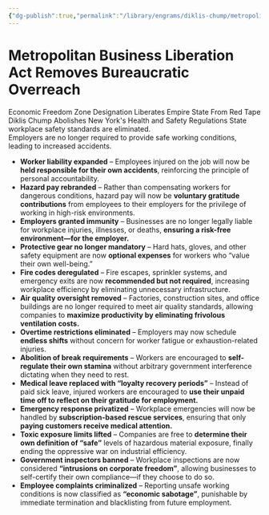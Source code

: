 ```yaml
---
{"dg-publish":true,"permalink":"/library/engrams/diklis-chump/metropolitan-business-liberation-act-removes-bureaucratic-overreach/","tags":["DC/Blue-States","DC/AS2"]}
---
```


# Metropolitan Business Liberation Act Removes Bureaucratic Overreach
Economic Freedom Zone Designation Liberates Empire State From Red Tape
Diklis Chump Abolishes New York's Health and Safety Regulations
State workplace safety standards are eliminated.  
Employers are no longer required to provide safe working conditions, leading to increased accidents.
- **Worker liability expanded** – Employees injured on the job will now be **held responsible for their own accidents**, reinforcing the principle of personal accountability.
- **Hazard pay rebranded** – Rather than compensating workers for dangerous conditions, hazard pay will now be **voluntary gratitude contributions** from employees to their employers for the privilege of working in high-risk environments.
- **Employers granted immunity** – Businesses are no longer legally liable for workplace injuries, illnesses, or deaths, **ensuring a risk-free environment—for the employer.**
- **Protective gear no longer mandatory** – Hard hats, gloves, and other safety equipment are now **optional expenses** for workers who “value their own well-being.”
- **Fire codes deregulated** – Fire escapes, sprinkler systems, and emergency exits are now **recommended but not required**, increasing workplace efficiency by eliminating unnecessary infrastructure.
- **Air quality oversight removed** – Factories, construction sites, and office buildings are no longer required to meet air quality standards, allowing companies to **maximize productivity by eliminating frivolous ventilation costs.**
- **Overtime restrictions eliminated** – Employers may now schedule **endless shifts** without concern for worker fatigue or exhaustion-related injuries.
- **Abolition of break requirements** – Workers are encouraged to **self-regulate their own stamina** without arbitrary government interference dictating when they need to rest.
- **Medical leave replaced with “loyalty recovery periods”** – Instead of paid sick leave, injured workers are encouraged to **use their unpaid time off to reflect on their gratitude for employment.**
- **Emergency response privatized** – Workplace emergencies will now be handled by **subscription-based rescue services**, ensuring that only **paying customers receive medical attention.**
- **Toxic exposure limits lifted** – Companies are free to **determine their own definition of “safe”** levels of hazardous material exposure, finally ending the oppressive war on industrial efficiency.
- **Government inspectors banned** – Workplace inspections are now considered **“intrusions on corporate freedom”**, allowing businesses to self-certify their own compliance—if they choose to do so.
- **Employee complaints criminalized** – Reporting unsafe working conditions is now classified as **“economic sabotage”**, punishable by immediate termination and blacklisting from future employment.
